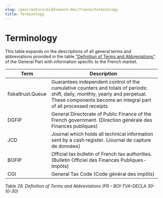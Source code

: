 ```yaml
---
slug: /poscreators/middleware-doc/france/terminology
title: Terminology
---
```


# Terminology

This table expands on the descriptions of all general terms and abbreviations provided in the table ["Definition of Terms and Abbreviations"](../../general/terminology/terminology.md#t-definition-of-terms-and-abbreviations-21) of the General Part with information specific to the French market.

| Term              | Description                                                                                                                                                                                       |
|-------------------|---------------------------------------------------------------------------------------------------------------------------------------------------------------------------------------------------|
| fiskaltrust.Queue | Guarantees independent control of the cumulative counters and totals of periods: shift, daily, monthly, yearly and perpetual. These components become an integral part of all processed receipts. |
| DGFiP             | General Directorate of Public Finance of the French government. (Direction générale des Finances publiques)                                                                                       |
| JCD               | Journal which holds all technical information sent by a cash register. (Journal de capture de données)                                                                                            |
| BOFIP             | Official tax bulletin of French tax authorities. (Bulletin Officiel des Finances Publiques-Impôts)                                                                                                |
| CGI               | General Tax Code (Code général des impôts)                                                                                                                                                        |

<span id="_Toc510009106" class="anchor">

*Table 29. Definition of Terms and Abbreviations (FR – BOI-TVA-DECLA 30-10-30)*

</span>
